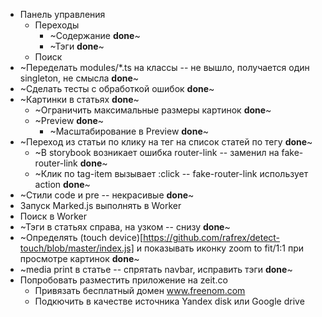 * Панель управления
  * Переходы
    * ~Содержание **done**~
    * ~Тэги **done**~
  * Поиск
* ~Переделать modules/*.ts на классы -- не вышло, получается один singleton, не смысла **done**~
* ~Сделать тесты с обработкой ошибок **done**~
* ~Картинки в статьях **done**~
  * ~Ограничить максимальные размеры картинок **done**~
  * ~Preview **done**~
    * ~Масштабирование в Preview **done**~
* ~Переход из статьи по клику на тег на список статей по тегу **done**~
  * ~В storybook возникает ошибка router-link -- заменил на fake-router-link **done**~
  * ~Клик по tag-item вызывает :click -- fake-router-link использует action **done**~
* ~Стили code и pre -- некрасивые **done**~
* Запуск Marked.js выполнять в Worker
* Поиск в Worker
* ~Тэги в статьях справа, на узком -- снизу **done**~
* ~Определять (touch device)[https://github.com/rafrex/detect-touch/blob/master/index.js] и показывать иконку zoom to fit/1:1 при просмотре картинок **done**~
* ~media print в статье -- спрятать navbar, исправить тэги **done**~
* Попробовать разместить приложение на zeit.co
  * Привязать бесплатный домен www.freenom.com
  * Подкючить в качестве источника Yandex disk или Google drive